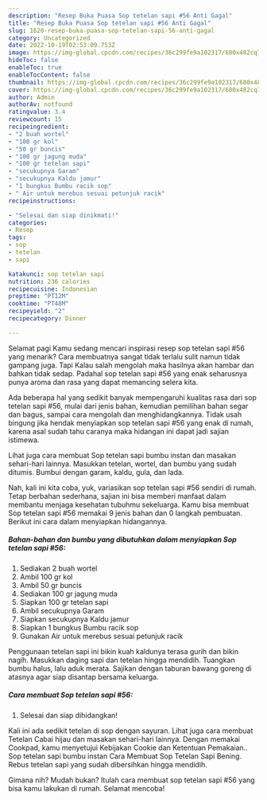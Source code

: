 ```yaml
---
description: "Resep Buka Puasa Sop tetelan sapi #56 Anti Gagal"
title: "Resep Buka Puasa Sop tetelan sapi #56 Anti Gagal"
slug: 1620-resep-buka-puasa-sop-tetelan-sapi-56-anti-gagal
category: Uncategorized
date: 2022-10-19T02:53:09.753Z
image: https://img-global.cpcdn.com/recipes/36c299fe9a102317/680x482cq70/sop-tetelan-sapi-56-foto-resep-utama.jpg
hideToc: false
enableToc: true
enableTocContent: false
thumbnail: https://img-global.cpcdn.com/recipes/36c299fe9a102317/680x482cq70/sop-tetelan-sapi-56-foto-resep-utama.jpg
cover: https://img-global.cpcdn.com/recipes/36c299fe9a102317/680x482cq70/sop-tetelan-sapi-56-foto-resep-utama.jpg
author: Admin
authorAv: notfound
ratingvalue: 3.4
reviewcount: 15
recipeingredient:
- "2 buah wortel"
- "100 gr kol"
- "50 gr buncis"
- "100 gr jagung muda"
- "100 gr tetelan sapi"
- "secukupnya Garam"
- "secukupnya Kaldu jamur"
- "1 bungkus Bumbu racik sop"
- " Air untuk merebus sesuai petunjuk racik"
recipeinstructions:

- "Selesai dan siap dinikmati!"
categories:
- Resep
tags:
- sop
- tetelan
- sapi

katakunci: sop tetelan sapi 
nutrition: 236 calories
recipecuisine: Indonesian
preptime: "PT12M"
cooktime: "PT48M"
recipeyield: "2"
recipecategory: Dinner

---
```



Selamat pagi Kamu sedang mencari inspirasi resep sop tetelan sapi #56 yang menarik? Cara membuatnya sangat tidak terlalu sulit namun tidak gampang juga. Tapi Kalau salah mengolah maka hasilnya akan hambar dan bahkan tidak sedap. Padahal sop tetelan sapi #56 yang enak seharusnya punya aroma dan rasa yang dapat memancing selera kita.


Ada beberapa hal yang sedikit banyak mempengaruhi kualitas rasa dari sop tetelan sapi #56, mulai dari jenis bahan, kemudian pemilihan bahan segar dan bagus, sampai cara mengolah dan menghidangkannya. Tidak usah bingung jika hendak menyiapkan sop tetelan sapi #56 yang enak di rumah, karena asal sudah tahu caranya maka hidangan ini dapat jadi sajian istimewa.

Lihat juga cara membuat Sop tetelan sapi bumbu instan dan masakan sehari-hari lainnya. Masukkan tetelan, wortel, dan bumbu yang sudah ditumis. Bumbui dengan garam, kaldu, gula, dan lada.


Nah, kali ini kita coba, yuk, variasikan sop tetelan sapi #56 sendiri di rumah. Tetap berbahan sederhana, sajian ini bisa memberi manfaat dalam membantu menjaga kesehatan tubuhmu sekeluarga. Kamu bisa membuat Sop tetelan sapi #56 memakai 9 jenis bahan dan 0 langkah pembuatan. Berikut ini cara dalam menyiapkan hidangannya.

<!--inarticleads1-->

##### Bahan-bahan dan bumbu yang dibutuhkan dalam menyiapkan Sop tetelan sapi #56:

1. Sediakan 2 buah wortel
1. Ambil 100 gr kol
1. Ambil 50 gr buncis
1. Sediakan 100 gr jagung muda
1. Siapkan 100 gr tetelan sapi
1. Ambil secukupnya Garam
1. Siapkan secukupnya Kaldu jamur
1. Siapkan 1 bungkus Bumbu racik sop
1. Gunakan  Air untuk merebus sesuai petunjuk racik


Penggunaan tetelan sapi ini bikin kuah kaldunya terasa gurih dan bikin nagih. Masukkan daging sapi dan tetelan hingga mendidih. Tuangkan bumbu halus, lalu aduk merata. Sajikan dengan taburan bawang goreng di atasnya agar siap disantap bersama keluarga. 

<!--inarticleads2-->

##### Cara membuat Sop tetelan sapi #56:


1. Selesai dan siap dihidangkan!

Kali ini ada sedikit tetelan di sop dengan sayuran. Lihat juga cara membuat Tetelan Cabai hijau dan masakan sehari-hari lainnya. Dengan memakai Cookpad, kamu menyetujui Kebijakan Cookie dan Ketentuan Pemakaian.. Sop tetelan sapi bumbu instan Cara Membuat Sop Tetelan Sapi Bening. Rebus tetelan sapi yang sudah dibersihkan hingga mendidih. 

Gimana nih? Mudah bukan? Itulah cara membuat sop tetelan sapi #56 yang bisa kamu lakukan di rumah. Selamat mencoba!
